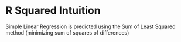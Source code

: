 # R Squared Intuition
Simple Linear Regression is predicted using the Sum of Least Squared method (minimizing sum of squares of differences)
                
